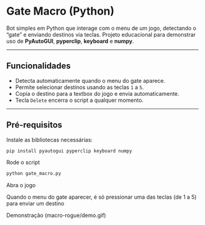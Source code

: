 # Gate Macro (Python)

Bot simples em Python que interage com o menu de um jogo, detectando o “gate” e enviando destinos via teclas. Projeto educacional para demonstrar uso de **PyAutoGUI**, **pyperclip**, **keyboard** e **numpy**.

---

## Funcionalidades

- Detecta automaticamente quando o menu do gate aparece.
- Permite selecionar destinos usando as teclas `1` a `5`.
- Copia o destino para a textbox do jogo e envia automaticamente.
- Tecla `Delete` encerra o script a qualquer momento.

---

## Pré-requisitos

Instale as bibliotecas necessárias:

```bash
pip install pyautogui pyperclip keyboard numpy
```
Rode o script
```bash
python gate_macro.py
```

Abra o jogo

Quando o menu do gate aparecer, é só pressionar uma das teclas (de 1 a 5) para enviar um destino

Demonstração
(macro-rogue/demo.gif)
